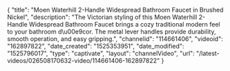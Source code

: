 {
    "title": "Moen Waterhill 2-Handle Widespread Bathroom Faucet in Brushed Nickel",
    "description": "The Victorian styling of this Moen Waterhill 2-Handle Widespread Bathroom Faucet brings a cozy traditional modern feel to your bathroom d\u00e9cor. The metal lever handles provide durability, smooth operation, and easy gripping.",
    "channelid": "114661406",
    "videoid": "162897822",
    "date_created": "1525353951",
    "date_modified": "1525796017",
    "type": "captivate",
    "layout": "channelVideo",
    "url": "\/latest-videos\/026508170632-video\/114661406-162897822"
}